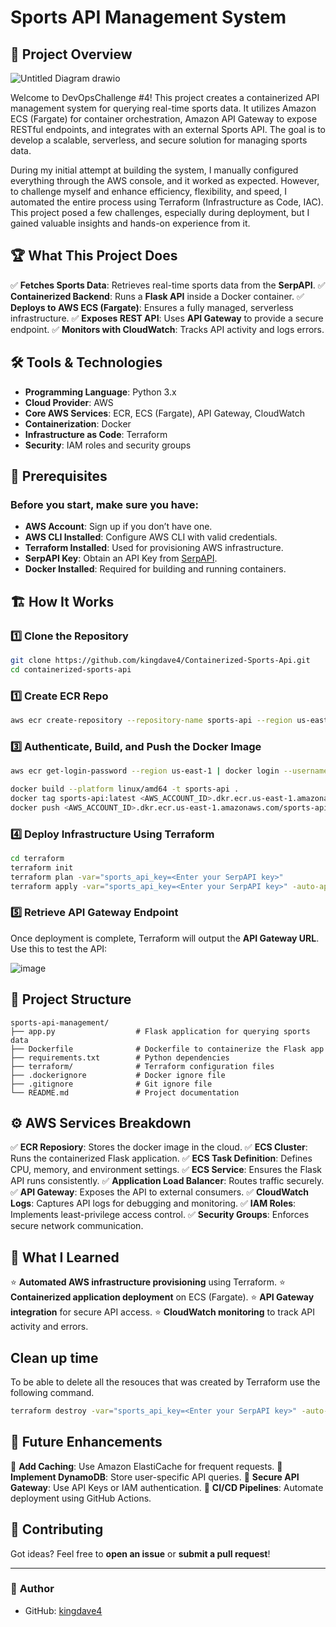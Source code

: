 # Sports API Management System


## 🚀 Project Overview

![Untitled Diagram drawio](https://github.com/user-attachments/assets/df58daa1-9177-43b1-bdbd-315be9886d59)

Welcome to DevOpsChallenge #4! This project creates a containerized API management system for querying real-time sports data. It utilizes Amazon ECS (Fargate) for container orchestration, Amazon API Gateway to expose RESTful endpoints, and integrates with an external Sports API. The goal is to develop a scalable, serverless, and secure solution for managing sports data.

During my initial attempt at building the system, I manually configured everything through the AWS console, and it worked as expected. However, to challenge myself and enhance efficiency, flexibility, and speed, I automated the entire process using Terraform (Infrastructure as Code, IAC). This project posed a few challenges, especially during deployment, but I gained valuable insights and hands-on experience from it.

## 🏆 What This Project Does
✅ **Fetches Sports Data**: Retrieves real-time sports data from the **SerpAPI**.
✅ **Containerized Backend**: Runs a **Flask API** inside a Docker container.
✅ **Deploys to AWS ECS (Fargate)**: Ensures a fully managed, serverless infrastructure.
✅ **Exposes REST API**: Uses **API Gateway** to provide a secure endpoint.
✅ **Monitors with CloudWatch**: Tracks API activity and logs errors.


## 🛠️ Tools & Technologies
- **Programming Language**: Python 3.x
- **Cloud Provider**: AWS
- **Core AWS Services**: ECR, ECS (Fargate), API Gateway, CloudWatch
- **Containerization**: Docker
- **Infrastructure as Code**: Terraform
- **Security**: IAM roles and security groups


## 🔧 Prerequisites
### Before you start, make sure you have:
- **AWS Account**: Sign up if you don’t have one.
- **AWS CLI Installed**: Configure AWS CLI with valid credentials.
- **Terraform Installed**: Used for provisioning AWS infrastructure.
- **SerpAPI Key**: Obtain an API Key from [SerpAPI](https://serpapi.com/).
- **Docker Installed**: Required for building and running containers.


## 🏗️ How It Works
### 1️⃣ Clone the Repository
```bash
git clone https://github.com/kingdave4/Containerized-Sports-Api.git
cd containerized-sports-api
```

### 1️⃣ Create ECR Repo
```bash
aws ecr create-repository --repository-name sports-api --region us-east-1
```

### 3️⃣ Authenticate, Build, and Push the Docker Image
```bash
aws ecr get-login-password --region us-east-1 | docker login --username AWS --password-stdin <AWS_ACCOUNT_ID>.dkr.ecr.us-east-1.amazonaws.com

docker build --platform linux/amd64 -t sports-api .
docker tag sports-api:latest <AWS_ACCOUNT_ID>.dkr.ecr.us-east-1.amazonaws.com/sports-api:sports-api-latest
docker push <AWS_ACCOUNT_ID>.dkr.ecr.us-east-1.amazonaws.com/sports-api:sports-api-latest
```


### 4️⃣ Deploy Infrastructure Using Terraform
```bash
cd terraform
terraform init
terraform plan -var="sports_api_key=<Enter your SerpAPI key>" 
terraform apply -var="sports_api_key=<Enter your SerpAPI key>" -auto-approve
```

### 5️⃣ Retrieve API Gateway Endpoint
Once deployment is complete, Terraform will output the **API Gateway URL**. Use this to test the API:

![image](https://github.com/user-attachments/assets/233febc6-dbd6-46eb-ab3a-44232417b65b)



## 📂 Project Structure
```
sports-api-management/
├── app.py                  # Flask application for querying sports data
├── Dockerfile              # Dockerfile to containerize the Flask app
├── requirements.txt        # Python dependencies
├── terraform/              # Terraform configuration files
├── .dockerignore           # Docker ignore file
├── .gitignore              # Git ignore file
└── README.md               # Project documentation
```

## ⚙️ AWS Services Breakdown
✅ **ECR Reposiory**: Stores the docker image in the cloud.
✅ **ECS Cluster**: Runs the containerized Flask application.
✅ **ECS Task Definition**: Defines CPU, memory, and environment settings.
✅ **ECS Service**: Ensures the Flask API runs consistently.
✅ **Application Load Balancer**: Routes traffic securely.
✅ **API Gateway**: Exposes the API to external consumers.
✅ **CloudWatch Logs**: Captures API logs for debugging and monitoring.
✅ **IAM Roles**: Implements least-privilege access control.
✅ **Security Groups**: Enforces secure network communication.

## 🎯 What I Learned
⭐ **Automated AWS infrastructure provisioning** using Terraform.
⭐ **Containerized application deployment** on ECS (Fargate).
⭐ **API Gateway integration** for secure API access.
⭐ **CloudWatch monitoring** to track API activity and errors.

## Clean up time
To be able to delete all the resouces that was created by Terraform use the following command.
```bash
terraform destroy -var="sports_api_key=<Enter your SerpAPI key>" -auto-approve
```

## 🚀 Future Enhancements
🔹 **Add Caching**: Use Amazon ElastiCache for frequent requests.
🔹 **Implement DynamoDB**: Store user-specific API queries.
🔹 **Secure API Gateway**: Use API Keys or IAM authentication.
🔹 **CI/CD Pipelines**: Automate deployment using GitHub Actions.

## 🤝 Contributing
Got ideas? Feel free to **open an issue** or **submit a pull request**!

---
### 📢 **Author**
- GitHub: [kingdave4](https://github.com/kingdave4)

